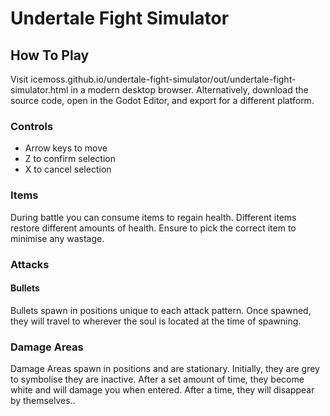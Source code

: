 # Undertale Fight Simulator

## How To Play

Visit icemoss.github.io/undertale-fight-simulator/out/undertale-fight-simulator.html in a modern desktop browser.
Alternatively, download the source code, open in the Godot Editor, and export for a different platform.

### Controls

- Arrow keys to move
- Z to confirm selection
- X to cancel selection

### Items

During battle you can consume items to regain health. Different items restore different amounts of health. Ensure to pick the correct item to minimise any wastage.

### Attacks

#### Bullets

Bullets spawn in positions unique to each attack pattern. Once spawned, they will travel to wherever the soul is located at the time of spawning.

### Damage Areas

Damage Areas spawn in positions and are stationary. Initially, they are grey to symbolise they are inactive. After a set amount of time, they become white and will damage you when entered. After a time, they will disappear by themselves..
